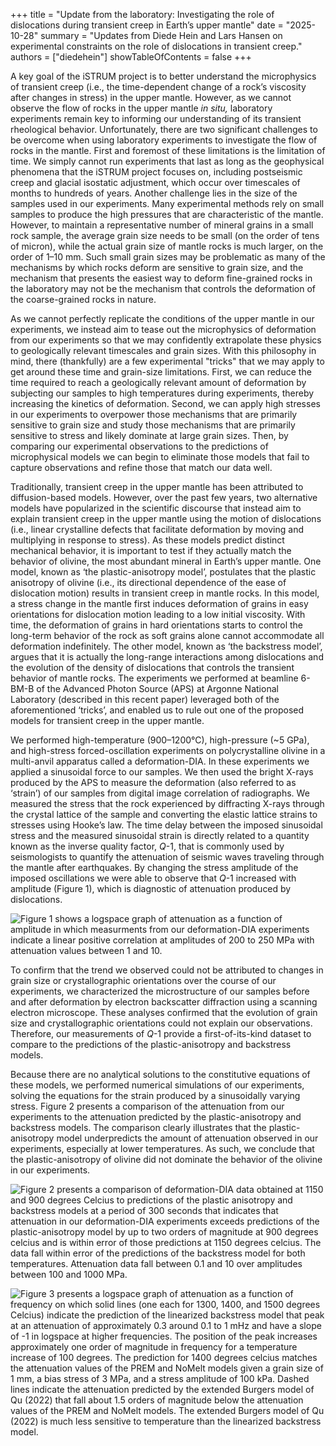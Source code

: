 +++
title = "Update from the laboratory: Investigating the role of dislocations during transient creep in Earth’s upper mantle"
date = "2025-10-28"
summary = "Updates from Diede Hein and Lars Hansen on experimental constraints on the role of dislocations in transient creep."
authors = ["diedehein"]
showTableOfContents = false
+++


A key goal of the iSTRUM project is to better understand the microphysics of transient creep (i.e., the time-dependent change of a rock’s viscosity after changes in stress) in the upper mantle. However, as we cannot observe the flow of rocks in the upper mantle *in situ,* laboratory experiments remain key to informing our understanding of its transient rheological behavior. Unfortunately, there are two significant challenges to be overcome when using laboratory experiments to investigate the flow of rocks in the mantle. First and foremost of these limitations is the limitation of time. We simply cannot run experiments that last as long as the geophysical phenomena that the iSTRUM project focuses on, including postseismic creep and glacial isostatic adjustment, which occur over timescales of months to hundreds of years. Another challenge lies in the size of the samples used in our experiments. Many experimental methods rely on small samples to produce the high pressures that are characteristic of the mantle. However, to maintain a representative number of mineral grains in a small rock sample, the average grain size needs to be small (on the order of tens of micron), while the actual grain size of mantle rocks is much larger, on the order of 1–10 mm. Such small grain sizes may be problematic as many of the mechanisms by which rocks deform are sensitive to grain size, and the mechanism that presents the easiest way to deform fine-grained rocks in the laboratory may not be the mechanism that controls the deformation of the coarse-grained rocks in nature.

As we cannot perfectly replicate the conditions of the upper mantle in our experiments, we instead aim to tease out the microphysics of deformation from our experiments so that we may confidently extrapolate these physics to geologically relevant timescales and grain sizes. With this philosophy in mind, there (thankfully) are a few experimental "tricks" that we may apply to get around these time and grain-size limitations. First, we can reduce the time required to reach a geologically relevant amount of deformation by subjecting our samples to high temperatures during experiments, thereby increasing the kinetics of deformation. Second, we can apply high stresses in our experiments to overpower those mechanisms that are primarily sensitive to grain size and study those mechanisms that are primarily sensitive to stress and likely dominate at large grain sizes. Then, by comparing our experimental observations to the predictions of microphysical models we can begin to eliminate those models that fail to capture observations and refine those that match our data well.

Traditionally, transient creep in the upper mantle has been attributed to diffusion-based models. However, over the past few years, two alternative models have popularized in the scientific discourse that instead aim to explain transient creep in the upper mantle using the motion of dislocations (i.e., linear crystalline defects that facilitate deformation by moving and multiplying in response to stress). As these models predict distinct mechanical behavior, it is important to test if they actually match the behavior of olivine, the most abundant mineral in Earth’s upper mantle. One model, known as ‘the plastic-anisotropy model’, postulates that the plastic anisotropy of olivine (i.e., its directional dependence of the ease of dislocation motion) results in transient creep in mantle rocks. In this model, a stress change in the mantle first induces deformation of grains in easy orientations for dislocation motion leading to a low initial viscosity. With time, the deformation of grains in hard orientations starts to control the long-term behavior of the rock as soft grains alone cannot accommodate all deformation indefinitely. The other model, known as ‘the backstress model’, argues that it is actually the long-range interactions among dislocations and the evolution of the density of dislocations that controls the transient behavior of mantle rocks. The experiments we performed at beamline 6-BM-B of the Advanced Photon Source (APS) at Argonne National Laboratory (described in this recent paper) leveraged both of the aforementioned ‘tricks’, and enabled us to rule out one of the proposed models for transient creep in the upper mantle. 

We performed high-temperature (900–1200°C), high-pressure (\~5 GPa), and high-stress forced-oscillation experiments on polycrystalline olivine in a multi-anvil apparatus called a deformation-DIA. In these experiments we applied a sinusoidal force to our samples. We then used the bright X-rays produced by the APS to measure the deformation (also referred to as ‘strain’) of our samples from digital image correlation of radiographs. We measured the stress that the rock experienced by diffracting X-rays through the crystal lattice of the sample and converting the elastic lattice strains to stresses using Hooke’s law. The time delay between the imposed sinusoidal stress and the measured sinusoidal strain is directly related to a quantity known as the inverse quality factor, *Q*\-1, that is commonly used by seismologists to quantify the attenuation of seismic waves traveling through the mantle after earthquakes. By changing the stress amplitude of the imposed oscillations we were able to observe that *Q*\-1 increased with amplitude (Figure 1), which is diagnostic of attenuation produced by dislocations.

![Figure 1 shows a logspace graph of attenuation as a function of amplitude in which measurments from our deformation-DIA experiments indicate a linear positive correlation at amplitudes of 200 to 250 MPa with attenuation values between 1 and 10.](/images/blog/diede-backstress-2025/invQvA.png "Figure 1: Positive correlation between attenuation and stress amplitude observed in one of our experiments at 1150°C that featured 4 steps of increasing amplitude, all at a period of 300 seconds. Symbology represents measurements from different lattice planes of olivine and two different olivine samples that were deformed in the same experiment.")

To confirm that the trend we observed could not be attributed to changes in grain size or crystallographic orientations over the course of our experiments, we characterized the microstructure of our samples before and after deformation by electron backscatter diffraction using a scanning electron microscope. These analyses confirmed that the evolution of grain size and crystallographic orientations could not explain our observations. Therefore, our measurements of *Q*\-1 provide a first-of-its-kind dataset to compare to the predictions of the plastic-anisotropy and backstress models.

Because there are no analytical solutions to the constitutive equations of these models, we performed numerical simulations of our experiments, solving the equations for the strain produced by a sinusoidally varying stress. Figure 2 presents a comparison of the attenuation from our experiments to the attenuation predicted by the plastic-anisotropy and backstress models. The comparison clearly illustrates that the plastic-anisotropy model underpredicts the amount of attenuation observed in our experiments, especially at lower temperatures. As such, we conclude that the plastic-anisotropy of olivine did not dominate the behavior of the olivine in our experiments.

![Figure 2 presents a comparison of deformation-DIA data obtained at 1150 and 900 degrees Celcius to predictions of the plastic anisotropy and backstress models at a period of 300 seconds that indicates that attenuation in our deformation-DIA experiments exceeds predictions of the plastic-anisotropy model by up to two orders of magnitude at 900 degrees celcius and is within error of those predictions at 1150 degrees celcius. The data fall within error of the predictions of the backstress model for both temperatures. Attenuation data fall between 0.1 and 10 over amplitudes between 100 and 1000 MPa.](/images/blog/diede-backstress-2025/ModelComparison.png "Figure 2: Comparison of experimental data (symbols), and predictions of the backstress and plastic anisotropy models (solid and dotted lines, respectively) at a period (*p*) of 300 s. Colors refer to temperatures and shaded areas represent the approximate error of experimental results due to the temperature-uncertainty in the deformation-DIA apparatus.")


![Figure 3 presents a logspace graph of attenuation as a function of frequency on which solid lines (one each for 1300, 1400, and 1500 degrees Celcius) indicate the prediction of the linearized backstress model that peak at an attenuation of approximately 0.3 around 0.1 to 1 mHz and have a slope of -1 in logspace at higher frequencies. The position of the peak increases approximately one order of magnitude in frequency for a temperature increase of 100 degrees. The prediction for 1400 degrees celcius matches the attenuation values of the PREM and NoMelt models given a grain size of 1 mm, a bias stress of 3 MPa, and a stress amplitude of 100 kPa. Dashed lines indicate the attenuation predicted by the extended Burgers model of Qu (2022) that fall about 1.5 orders of magnitude below the attenuation values of the PREM and NoMelt models. The extended Burgers model of Qu (2022) is much less sensitive to temperature than the linearized backstress model.](/images/blog/diede-backstress-2025/Extrapolation.png "Figure 3: Extrapolation of the backstress model to conditions of seismic-wave propagation in the upper mantle (*d* is grain size, \\(\sigma_{\mathrm{dc}}\\) is the tectonic background stress, \\(\sigma_{\mathrm{A}}\\) is the amplitude of the seismic wave, increasing temperature is indicated by colors of increasing warmth, \\(\omega\\) is frequency). Seismological constraints on attenuation in upper oceanic mantle (PREM, NoMelt) are plotted for comparison, as well as an extrapolation of the recent recalibration of a popular grain-boundary sliding model (dashed lines).")


